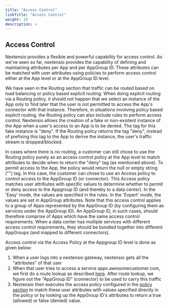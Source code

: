 ```yaml
---
title: "Access Control"
linkTitle: "Access Control"
weight: 10
description: >
---
```


## Access Control

Nextensio provides a flexible and powerful capability for access control. As we've seen
so far, nextensio provides the capability of defining and maintaining attributes per App
and per AppGroup ID. These attributes can be matched with user attributes using policies to
perform access control either at the App level or at the AppGroup ID level.

We have seen in the Routing section that traffic can be routed based on load balancing or
policy based explicit routing. When doing explicit routing via a Routing policy, it should
not happen that we select an instance of the App only to find later that the user is not
permitted to access the App's connector with that instance. Therefore, in situations involving policy
based explicit routing, the Routing policy can also include rules to perform access control.
Nextensio allows the creation of a fake or non-existent instance of the App when a user's access
to an App is to be denied. The tag for this fake instance is "deny". If the Routing policy returns
the tag "deny", instead of prefixing this tag to the App to derive the instance, the user's
traffic stream is dropped/blocked.

In cases where there is no routing, a customer can still chose to use the Routing policy
purely as an access control policy at the App level to match attributes to decide when to
return the "deny" tag (as mentioned above). To permit access to the App, the policy would return
the null or empty string ("") tag.
In this case, the customer can chose to use an Access policy to control access to the AppGroup ID
(or connector). This Access policy matches user attributes with specific values to determine whether
to permit or deny access to the Appgroup ID (and thereby to a data center). In the 'Easy' mode, the
values are specified in the rules. In the 'Expert' mode, the values are set in AppGroup attributes.
Note that this access control applies to a group of Apps represented by the AppGroup ID (by configuring
them as services under the AppGroup ID). An AppGroup ID, in such cases, should therefore comprise of Apps
which have the same access control requirements. When a data center has multiple services with different
access control requirements, they should be bundled together into different AppGroups (and  mapped
to different connectors).

Access control via the Access Policy at the Appgroup ID level is done as given below:

1. When a user logs into a nextensio gateway, nextensio gets all the "attributes" of that user
2. When that user tries to access a service appx.awesomecustomer.com, we first do a route lookup
as described [here](/docs/architecture/routing.html). After route lookup, we figure out the "AppGroup ID"
(connector) to be used to carry this traffic
3. Nextensio then executes the access policy configured in the [policy section](/docs/configurations/policies.html)
to match these user attributes with values specified directly in the policy or by looking up the AppGroup ID's
attributes to return a true (allowed) or false (denied) value.
